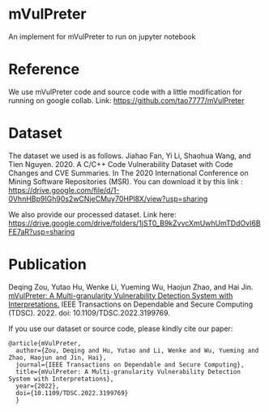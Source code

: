 # mVulPreter
An implement for mVulPreter to run on jupyter notebook

# Reference
We use mVulPreter code and source code with a little modification for running on google collab.
Link: https://github.com/tao7777/mVulPreter

# Dataset
The dataset we used is as follows.
Jiahao Fan, Yi Li, Shaohua Wang, and Tien Nguyen. 2020. A C/C++ Code Vulnerability Dataset with Code Changes and CVE Summaries. In The 2020 International Conference on Mining Software Repositories (MSR). 
You can download it by this link : https://drive.google.com/file/d/1-0VhnHBp9IGh90s2wCNjeCMuy70HPl8X/view?usp=sharing

We also provide our processed dataset.
Link here: https://drive.google.com/drive/folders/1jST0_B9kZvvcXmUwhUmTDdOvI6BFE7aR?usp=sharing

# Publication
Deqing Zou, Yutao Hu, Wenke Li, Yueming Wu, Haojun Zhao, and Hai Jin. [mVulPreter: A Multi-granularity Vulnerability Detection System with Interpretations.](https://ieeexplore.ieee.org/stamp/stamp.jsp?tp=&arnumber=9864301) IEEE Transactions on Dependable and Secure Computing (TDSC). 2022. doi: 10.1109/TDSC.2022.3199769.

If you use our dataset or source code, please kindly cite our paper:

```
@article{mVulPreter,
  author={Zou, Deqing and Hu, Yutao and Li, Wenke and Wu, Yueming and Zhao, Haojun and Jin, Hai},
  journal={IEEE Transactions on Dependable and Secure Computing},
  title={mVulPreter: A Multi-granularity Vulnerability Detection System with Interpretations}, 
  year={2022},
  doi={10.1109/TDSC.2022.3199769}
  }
